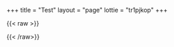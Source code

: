 +++
title = "Test"
layout = "page"
lottie = "tr1pjkop"
+++

{{< raw >}}
<div id="adobe-dc-view"></div>
<script src="https://documentcloud.adobe.com/view-sdk/viewer.js"></script>
<script type="text/javascript">
	document.addEventListener("adobe_dc_view_sdk.ready", function(){ 
		var adobeDCView = new AdobeDC.View({clientId: "cab2f8d9560743a19bca13e1af4da093", divId: "adobe-dc-view"});
		adobeDCView.previewFile({
			content:{location: {url: "https://documentcloud.adobe.com/view-sdk-demo/PDFs/Bodea Brochure.pdf"}},
			metaData:{fileName: "Bodea Brochure.pdf"}
		}, {});
	});
</script>
{{< /raw>}}